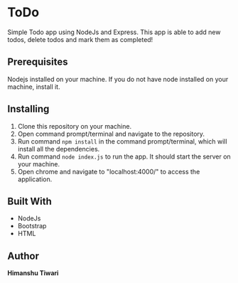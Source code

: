 # ToDo
Simple Todo app using NodeJs and Express. 
This app is able to add new todos, delete todos and mark them as completed!

## Prerequisites
Nodejs installed on your machine.
If you do not have node installed on your machine, install it.

## Installing
1. Clone this repository on your machine. 
2. Open command prompt/terminal and navigate to the repository.
3. Run command `npm install` in the command prompt/terminal, which will install all the dependencies.
4. Run command `node index.js` to run the app. It should start the server on your machine.
5. Open chrome and navigate to "localhost:4000/" to access the application.

## Built With
- NodeJs
- Bootstrap
- HTML

## Author
**Himanshu Tiwari**
